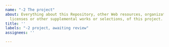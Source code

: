 ```yaml
---
name: "-2 The project"
about: Everything about this Repository, other Web resources, organization/company,
  licenses or other supplemental works or selections, of this project.
title: ''
labels: "-2 project, awaiting review"
assignees: ''

---
```




